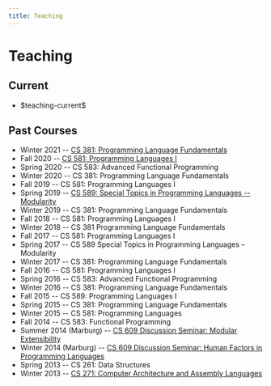 ```yaml
---
title: Teaching
---
```


# Teaching

## Current

  * \$teaching-current\$


## Past Courses

  * Winter 2021 -- [CS 381: Programming Language Fundamentals](teaching/cs381-wi21/)
  * Fall 2020 -- [CS 581: Programming Languages I](teaching/cs581-fa20/)
  * Spring 2020 -- CS 583: Advanced Functional Programming
  * Winter 2020 -- CS 381: Programming Language Fundamentals
  * Fall 2019 -- CS 581: Programming Languages I
  * Spring 2019 -- [CS 589: Special Topics in Programming Languages -- Modularity](teaching/cs589-sp19/)
  * Winter 2019 -- CS 381: Programming Language Fundamentals
  * Fall 2018 -- CS 581: Programming Languages I
  * Winter 2018 -- CS 381 Programming Language Fundamentals
  * Fall 2017 -- CS 581: Programming Languages I
  * Spring 2017 -- CS 589 Special Topics in Programming Languages – Modularity
  * Winter 2017 -- CS 381: Programming Language Fundamentals 
  * Fall 2016 -- CS 581: Programming Languages I
  * Spring 2016 -- CS 583: Advanced Functional Programming
  * Winter 2016 -- CS 381: Programming Language Fundamentals 
  * Fall 2015 -- CS 589: Programming Languages I
  * Spring 2015 -- CS 381: Programming Language Fundamentals
  * Winter 2015 -- CS 581: Programming Languages
  * Fall 2014 -- CS 583: Functional Programming
  * Summer 2014 (Marburg) -- [CS 609 Discussion Seminar: Modular Extensibility](/teaching/cs609-su14/)
  * Winter 2014 (Marburg) -- [CS 609 Discussion Seminar: Human Factors in Programming Languages](/teaching/cs609-wi14/)
  * Spring 2013 -- CS 261: Data Structures
  * Winter 2013 -- [CS 271: Computer Architecture and Assembly Languages](/cs271-wi13/)
